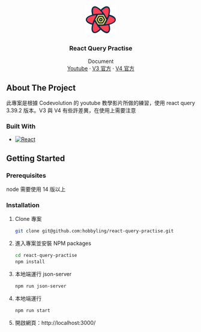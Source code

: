 <!-- PROJECT LOGO -->
<br />
<div align="center">
  <a href="https://github.com/hobbyling/react-query-practise">
    <img src="./public/react-query-logo.svg" alt="Logo" width="80" height="80">
  </a>

  <h3 align="center">React Query Practise</h3>

  <p align="center">
    Document
    <br />
    <a href="https://www.youtube.com/playlist?list=PLC3y8-rFHvwjTELCrPrcZlo6blLBUspd2">Youtube</a>
    ·
    <a href="https://cangsdarm.github.io/react-query-web-i18n/v3/">V3 官方</a>
    ·
    <a href="https://cangsdarm.github.io/react-query-web-i18n/">V4 官方</a>
  </p>
</div>


<!-- ABOUT THE PROJECT -->
## About The Project
此專案是根據 Codevolution 的 youtube 教學影片所做的練習，使用 react query 3.39.2 版本。V3 與 V4 有些許差異，在使用上需要注意

### Built With
* [![React][React.js]][React-url]

<!-- GETTING STARTED -->
## Getting Started

### Prerequisites

node 需要使用 14 版以上

### Installation
1. Clone 專案
   ```sh
   git clone git@github.com:hobbyling/react-query-practise.git
   ```
2. 進入專案並安裝 NPM packages
   ```sh
   cd react-query-practise
   npm install
   ```
3. 本地端運行 json-server
   ```sh
   npm run json-server
   ```
4. 本地端運行
   ```sh
   npm run start
   ``` 
5. 開啟網頁：http://localhost:3000/




<!-- MARKDOWN LINKS & IMAGES -->
[React.js]: https://img.shields.io/badge/React-20232A?style=for-the-badge&logo=react&logoColor=61DAFB
[React-url]: https://reactjs.org/
[React-Query]: https://yuri-journal.me/%E8%BB%9F%E9%AB%94%E9%96%8B%E7%99%BC/2022060716/cover.png

